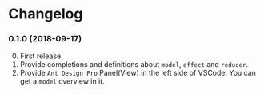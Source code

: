 # Changelog

### 0.1.0 (2018-09-17)

0. First release
1. Provide completions and definitions about `model`, `effect` and `reducer`.
2. Provide `Ant Design Pro` Panel(View) in the left side of VSCode. You can get a `model` overview in it.
